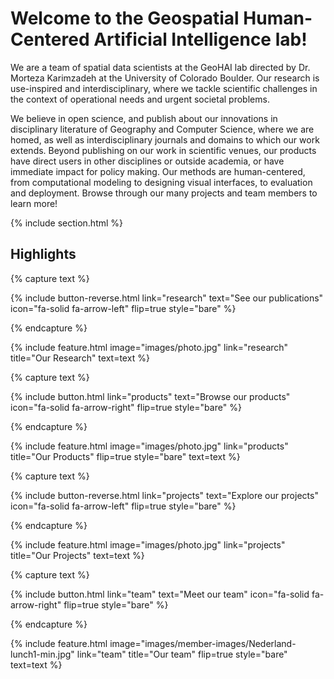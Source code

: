 ---
---

# Welcome to the Geospatial Human-Centered Artificial Intelligence lab!

We are a team of spatial data scientists at the GeoHAI lab directed by Dr. Morteza Karimzadeh at the University of Colorado Boulder. Our research is use-inspired and interdisciplinary, where we tackle scientific challenges in the context of operational needs and urgent societal problems.

We believe in open science, and publish about our innovations in disciplinary literature of Geography and Computer Science, where we are homed, as well as interdisciplinary journals and domains to which our work extends. 
Beyond publishing on our work in scientific venues, our products have direct users in other disciplines or outside academia, or have immediate impact for policy making. Our methods are human-centered, from computational modeling to designing visual interfaces, to evaluation and deployment. 
Browse through our many projects and team members to learn more!

{% include section.html %}

## Highlights

{% capture text %}

<!-- Check out our research papers -->

{%
  include button-reverse.html
  link="research"
  text="See our publications"
  icon="fa-solid fa-arrow-left"
  flip=true
  style="bare"
%}

{% endcapture %}

{%
  include feature.html
  image="images/photo.jpg"
  link="research"
  title="Our Research"
  text=text
%}

{% capture text %}

<!-- Lorem ipsum dolor sit amet, consectetur adipiscing elit, sed do eiusmod tempor incididunt ut labore et dolore magna aliqua. -->

{%
  include button.html
  link="products"
  text="Browse our products"
  icon="fa-solid fa-arrow-right"
  flip=true
  style="bare"
%}

{% endcapture %}

{%
  include feature.html
  image="images/photo.jpg"
  link="products"
  title="Our Products"
  flip=true
  style="bare"
  text=text
%}

{% capture text %}

<!-- text -->

{%
  include button-reverse.html
  link="projects"
  text="Explore our projects"
  icon="fa-solid fa-arrow-left"
  flip=true
  style="bare"
%}

{% endcapture %}

{%
  include feature.html
  image="images/photo.jpg"
  link="projects"
  title="Our Projects"
  text=text
%}

{% capture text %}

<!-- text -->

{%
  include button.html
  link="team"
  text="Meet our team"
  icon="fa-solid fa-arrow-right"
  flip=true
  style="bare"
%}

{% endcapture %}

{%
  include feature.html
  image="images/member-images/Nederland-lunch1-min.jpg"
  link="team"
  title="Our team"
  flip=true
  style="bare"
  text=text
%}